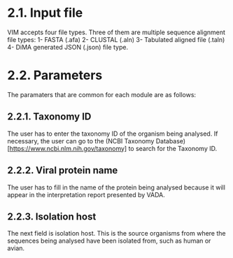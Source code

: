 # 2.1. Input file
VIM accepts four file types. Three of them are multiple sequence alignment file types:
1-	FASTA (.afa)
2-	CLUSTAL (.aln)
3-	Tabulated aligned file (.taln)
4-  DiMA generated JSON (.json) file type. 

# 2.2. Parameters
The paramaters that are common for each module are as follows:  
 ## 2.2.1. Taxonomy ID
The user has to enter the taxonomy ID of the organism being analysed.
If necessary, the user can go to the (NCBI Taxonomy Database)[https://www.ncbi.nlm.nih.gov/taxonomy] to search for the Taxonomy ID. 
 ## 2.2.2. Viral protein name
The user has to fill in the name of the protein being analysed because it will appear in the interpretation report presented by VADA.
 ## 2.2.3. Isolation host  
The next field is isolation host. This is the source organisms from where the sequences being analysed have been isolated from, such as human or avian.

